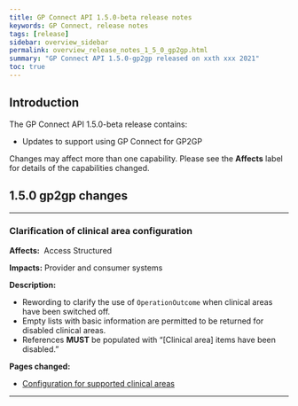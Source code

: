 ```yaml
---
title: GP Connect API 1.5.0-beta release notes
keywords: GP Connect, release notes
tags: [release]
sidebar: overview_sidebar
permalink: overview_release_notes_1_5_0_gp2gp.html
summary: "GP Connect API 1.5.0-gp2gp released on xxth xxx 2021"
toc: true
---
```


## Introduction ##

The GP Connect API 1.5.0-beta release contains:

- Updates to support using GP Connect for GP2GP

Changes may affect more than one capability.  Please see the **Affects** label for details of the capabilities changed.





## 1.5.0 gp2gp changes ##


---

### Clarification of clinical area configuration
**Affects:**&nbsp; Access Structured

**Impacts:** Provider and consumer systems

**Description:**

- Rewording to clarify the use of `OperationOutcome` when clinical areas have been switched off.
- Empty lists with basic information are permitted to be returned for disabled clinical areas.
- References **MUST** be populated with “[Clinical area] items have been disabled.”


**Pages changed:**

- [Configuration for supported clinical areas](accessrecord_structured_development_clinical_area_config.html)

---

